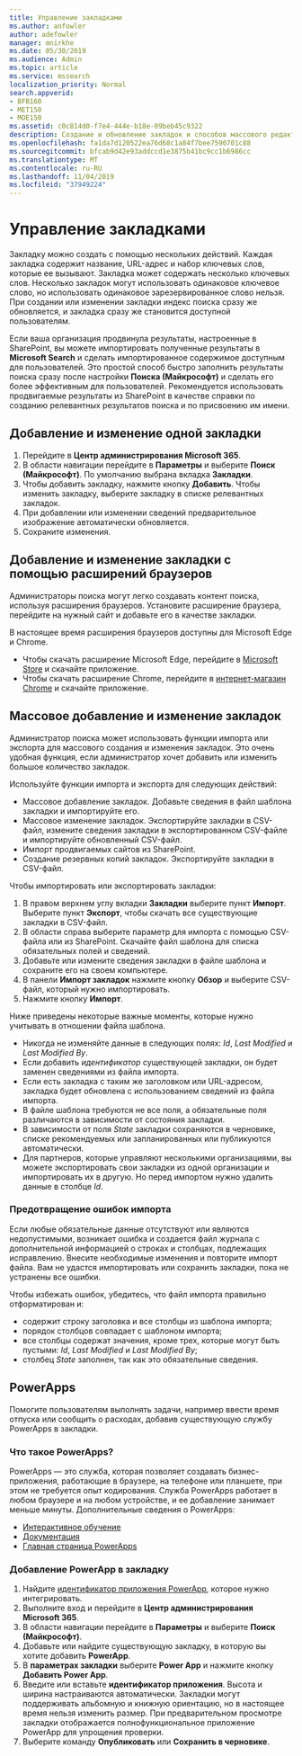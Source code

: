 ```yaml
---
title: Управление закладками
ms.author: anfowler
author: adefowler
manager: mnirkhe
ms.date: 05/30/2019
ms.audience: Admin
ms.topic: article
ms.service: mssearch
localization_priority: Normal
search.appverid:
- BFB160
- MET150
- MOE150
ms.assetid: c0c814d0-f7e4-444e-b18e-09beb45c9322
description: Создание и обновление закладок и способов массового редактирования закладок для поиска Microsoft
ms.openlocfilehash: fa1da7d120522ea76d68c1a84f7bee7590701c88
ms.sourcegitcommit: bfcab9d42e93addccd1e3875b41bc9cc1b6986cc
ms.translationtype: MT
ms.contentlocale: ru-RU
ms.lasthandoff: 11/04/2019
ms.locfileid: "37949224"
---
```

# <a name="manage-bookmarks"></a>Управление закладками

Закладку можно создать с помощью нескольких действий. Каждая закладка содержит название, URL-адрес и набор ключевых слов, которые ее вызывают. Закладка может содержать несколько ключевых слов. Несколько закладок могут использовать одинаковое ключевое слово, но использовать одинаковое зарезервированное слово нельзя. При создании или изменении закладки индекс поиска сразу же обновляется, и закладка сразу же становится доступной пользователям.

Если ваша организация продвинула результаты, настроенные в SharePoint, вы можете импортировать полученные результаты в **Microsoft Search** и сделать импортированное содержимое доступным для пользователей. Это простой способ быстро заполнить результаты поиска сразу после настройки **Поиска (Майкрософт)** и сделать его более эффективным для пользователей. Рекомендуется использовать продвигаемые результаты из SharePoint в качестве справки по созданию релевантных результатов поиска и по присвоению им имени. 

## <a name="add-or-edit-a-single-bookmark"></a>Добавление и изменение одной закладки
1. Перейдите в **Центр администрирования Microsoft 365**.
1. В области навигации перейдите в **Параметры** и выберите **Поиск (Майкрософт)**.
По умолчанию выбрана вкладка **Закладки**.
1. Чтобы добавить закладку, нажмите кнопку **Добавить**. Чтобы изменить закладку, выберите закладку в списке релевантных закладок. 
1. При добавлении или изменении сведений предварительное изображение автоматически обновляется.
1. Сохраните изменения.

## <a name="add-or-edit-bookmark-using-browser-extensions"></a>Добавление и изменение закладки с помощью расширений браузеров
Администраторы поиска могут легко создавать контент поиска, используя расширения браузеров. Установите расширение браузера, перейдите на нужный сайт и добавьте его в качестве закладки.

В настоящее время расширения браузеров доступны для Microsoft Edge и Chrome. 
- Чтобы скачать расширение Microsoft Edge, перейдите в [Microsoft Store](https://www.microsoft.com/p/microsoft-search-content-creator/9nrqdbcbwq55?activetab=pivot:overviewtab) и скачайте приложение.
- Чтобы скачать расширение Chrome, перейдите в [интернет-магазин Chrome](https://chrome.google.com/webstore/detail/microsoft-search-content/nocnablpaoeecfmfnjoheefkogmleipm) и скачайте приложение.

## <a name="bulk-add-or-edit-bookmarks"></a>Массовое добавление и изменение закладок
Администратор поиска может использовать функции импорта или экспорта для массового создания и изменения закладок. Это очень удобная функция, если администратор хочет добавить или изменить большое количество закладок. 

Используйте функции импорта и экспорта для следующих действий:
- Массовое добавление закладок. Добавьте сведения в файл шаблона закладки и импортируйте его.
- Массовое изменение закладок. Экспортируйте закладки в CSV-файл, измените сведения закладки в экспортированном CSV-файле и импортируйте обновленный CSV-файл.
- Импорт продвигаемых сайтов из SharePoint.
- Создание резервных копий закладок. Экспортируйте закладки в CSV-файл.

Чтобы импортировать или экспортировать закладки:
1. В правом верхнем углу вкладки **Закладки** выберите пункт **Импорт**. Выберите пункт **Экспорт**, чтобы скачать все существующие закладки в CSV-файл.
1. В области справа выберите параметр для импорта с помощью CSV-файла или из SharePoint.
Скачайте файл шаблона для списка обязательных полей и сведений. 
1. Добавьте или измените сведения закладки в файле шаблона и сохраните его на своем компьютере. 
1. В панели **Импорт закладок** нажмите кнопку **Обзор** и выберите CSV-файл, который нужно импортировать.
1. Нажмите кнопку **Импорт**.

Ниже приведены некоторые важные моменты, которые нужно учитывать в отношении файла шаблона.
- Никогда не изменяйте данные в следующих полях: *Id*, *Last Modified* и *Last Modified By*.
- Если добавить *идентификатор* существующей закладки, он будет заменен сведениями из файла импорта.
- Если есть закладка с таким же заголовком или URL-адресом, закладка будет обновлена с использованием сведений из файла импорта.
- В файле шаблона требуются не все поля, а обязательные поля различаются в зависимости от состояния закладки.
- В зависимости от поля *State* закладки сохраняются в черновике, списке рекомендуемых или запланированных или публикуются автоматически.
- Для партнеров, которые управляют несколькими организациями, вы можете экспортировать свои закладки из одной организации и импортировать их в другую. Но перед импортом нужно удалить данные в столбце *Id*.

### <a name="prevent-import-errors"></a>Предотвращение ошибок импорта
Если любые обязательные данные отсутствуют или являются недопустимыми, возникает ошибка и создается файл журнала с дополнительной информацией о строках и столбцах, подлежащих исправлению. Внесите необходимые изменения и повторите импорт файла. Вам не удастся импортировать или сохранить закладки, пока не устранены все ошибки.

Чтобы избежать ошибок, убедитесь, что файл импорта правильно отформатирован и:
- содержит строку заголовка и все столбцы из шаблона импорта;
- порядок столбцов совпадает с шаблоном импорта;
- все столбцы содержат значения, кроме трех, которые могут быть пустыми: *Id*, *Last Modified* и *Last Modified By*; 
- столбец *State* заполнен, так как это обязательные сведения.

## <a name="powerapps"></a>PowerApps
Помогите пользователям выполнять задачи, например ввести время отпуска или сообщить о расходах, добавив существующую службу PowerApps в закладки. 

### <a name="what-are-powerapps"></a>Что такое PowerApps?
PowerApps — это служба, которая позволяет создавать бизнес-приложения, работающие в браузере, на телефоне или планшете, при этом не требуется опыт кодирования. Служба PowerApps работает в любом браузере и на любом устройстве, и ее добавление занимает меньше минуты. Дополнительные сведения о PowerApps:
- [Интерактивное обучение](https://docs.microsoft.com/learn/browse/?products=powerapps)
- [Документация](https://docs.microsoft.com/powerapps/maker/canvas-apps/get-sessionid)
- [Главная страница PowerApps](https://make.preview.powerapps.com/environments/839eace6-59ab-4243-97ec-a5b8fcc104e4/home)

### <a name="add-a-powerapp-to-a-bookmark"></a>Добавление PowerApp в закладку
1. Найдите [идентификатор приложения PowerApp](https://docs.microsoft.com/powerapps/maker/canvas-apps/get-sessionid#get-an-app-id), которое нужно интегрировать.
1. Выполните вход и перейдите в **Центр администрирования Microsoft 365**.
1. В области навигации перейдите в **Параметры** и выберите **Поиск (Майкрософт)**.
1. Добавьте или найдите существующую закладку, в которую вы хотите добавить **PowerApp**.
1. В **параметрах закладки** выберите **Power App** и нажмите кнопку **Добавить Power App**.
1. Введите или вставьте **идентификатор приложения**.
    Высота и ширина настраиваются автоматически. Закладки могут поддерживать альбомную и книжную ориентацию, но в настоящее время нельзя изменить размер. При предварительном просмотре закладки отображается полнофункциональное приложение PowerApp для упрощения проверки.
1. Выберите команду **Опубликовать** или **Сохранить в черновике**.
